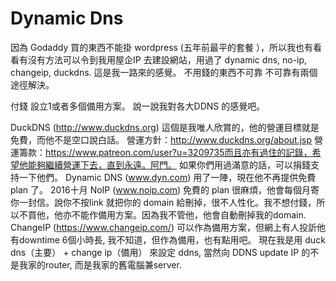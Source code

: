 # Dynamic Dns


因為 Godaddy 買的東西不能掛 wordpress (五年前最平的套餐 ），所以我也有看看有沒有方法可以令到我用屋企IP 去建設網站，用過了 dynamic dns, no-ip, changeip, duckdns. 這是我一路來的感覺。
不用錢的東西不可靠
不可靠有兩個途徑解決。

付錢
設立1或者多個備用方案。
說一說我對各大DDNS 的感覺吧。

DuckDNS (http://www.duckdns.org)
這個是我唯人欣賞的，他的營運目標就是免費，而他不是空口說白話。
營運方針：http://www.duckdns.org/about.jsp
營運籌款：https://www.patreon.com/user?u=3209735而且亦有過住的記錄，希望他能夠繼續營運下去，直到永遠。阿門。
如果你們用過滿意的話，可以捐錢支持一下他們。
Dynamic DNS (www.dyn.com)
用了一陣，現在他不再提供免費 plan 了。 2016十月
NoIP (www.noip.com)
免費的 plan 很麻煩，他會每個月寄你一封信。說你不按link 就把你的 domain 給刪掉，很不人性化。我不想付錢，所以不買他，他亦不能作備用方案。因為我不管他，他會自動刪掉我的domain.
ChangeIP (https://www.changeip.com/)
可以作為備用方案，但網上有人投訢他有downtime 6個小時長, 我不知道，但作為備用，也有點用吧。
現在我是用 duck dns（主要） + change ip（備用） 來設定 ddns, 當然向 DDNS update IP 的不是我家的router, 而是我家的舊電腦兼server.
